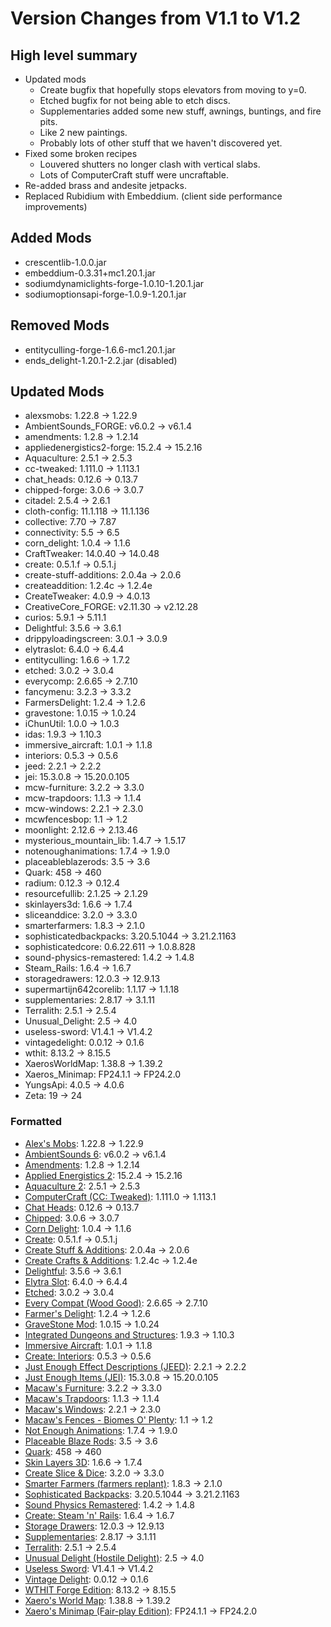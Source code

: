 # Version Changes from V1.1 to V1.2

## High level summary

- Updated mods
  - Create bugfix that hopefully stops elevators from moving to y=0.
  - Etched bugfix for not being able to etch discs.
  - Supplementaries added some new stuff, awnings, buntings, and fire pits.
  - Like 2 new paintings.
  - Probably lots of other stuff that we haven't discovered yet.
- Fixed some broken recipes
  - Louvered shutters no longer clash with vertical slabs.
  - Lots of ComputerCraft stuff were uncraftable.
- Re-added brass and andesite jetpacks.
- Replaced Rubidium with Embeddium. (client side performance improvements)

## Added Mods
- crescentlib-1.0.0.jar
- embeddium-0.3.31+mc1.20.1.jar
- sodiumdynamiclights-forge-1.0.10-1.20.1.jar
- sodiumoptionsapi-forge-1.0.9-1.20.1.jar

## Removed Mods
- entityculling-forge-1.6.6-mc1.20.1.jar
- ends_delight-1.20.1-2.2.jar (disabled)

## Updated Mods
- alexsmobs: 1.22.8 → 1.22.9
- AmbientSounds_FORGE: v6.0.2 → v6.1.4
- amendments: 1.2.8 → 1.2.14
- appliedenergistics2-forge: 15.2.4 → 15.2.16
- Aquaculture: 2.5.1 → 2.5.3
- cc-tweaked: 1.111.0 → 1.113.1
- chat_heads: 0.12.6 → 0.13.7
- chipped-forge: 3.0.6 → 3.0.7
- citadel: 2.5.4 → 2.6.1
- cloth-config: 11.1.118 → 11.1.136
- collective: 7.70 → 7.87
- connectivity: 5.5 → 6.5
- corn_delight: 1.0.4 → 1.1.6
- CraftTweaker: 14.0.40 → 14.0.48
- create: 0.5.1.f → 0.5.1.j
- create-stuff-additions: 2.0.4a → 2.0.6
- createaddition: 1.2.4c → 1.2.4e
- CreateTweaker: 4.0.9 → 4.0.13
- CreativeCore_FORGE: v2.11.30 → v2.12.28
- curios: 5.9.1 → 5.11.1
- Delightful: 3.5.6 → 3.6.1
- drippyloadingscreen: 3.0.1 → 3.0.9
- elytraslot: 6.4.0 → 6.4.4
- entityculling: 1.6.6 → 1.7.2
- etched: 3.0.2 → 3.0.4
- everycomp: 2.6.65 → 2.7.10
- fancymenu: 3.2.3 → 3.3.2
- FarmersDelight: 1.2.4 → 1.2.6
- gravestone: 1.0.15 → 1.0.24
- iChunUtil: 1.0.0 → 1.0.3
- idas: 1.9.3 → 1.10.3
- immersive_aircraft: 1.0.1 → 1.1.8
- interiors: 0.5.3 → 0.5.6
- jeed: 2.2.1 → 2.2.2
- jei: 15.3.0.8 → 15.20.0.105
- mcw-furniture: 3.2.2 → 3.3.0
- mcw-trapdoors: 1.1.3 → 1.1.4
- mcw-windows: 2.2.1 → 2.3.0
- mcwfencesbop: 1.1 → 1.2
- moonlight: 2.12.6 → 2.13.46
- mysterious_mountain_lib: 1.4.7 → 1.5.17
- notenoughanimations: 1.7.4 → 1.9.0
- placeableblazerods: 3.5 → 3.6
- Quark: 458 → 460
- radium: 0.12.3 → 0.12.4
- resourcefullib: 2.1.25 → 2.1.29
- skinlayers3d: 1.6.6 → 1.7.4
- sliceanddice: 3.2.0 → 3.3.0
- smarterfarmers: 1.8.3 → 2.1.0
- sophisticatedbackpacks: 3.20.5.1044 → 3.21.2.1163
- sophisticatedcore: 0.6.22.611 → 1.0.8.828
- sound-physics-remastered: 1.4.2 → 1.4.8
- Steam_Rails: 1.6.4 → 1.6.7
- storagedrawers: 12.0.3 → 12.9.13
- supermartijn642corelib: 1.1.17 → 1.1.18
- supplementaries: 2.8.17 → 3.1.11
- Terralith: 2.5.1 → 2.5.4
- Unusual_Delight: 2.5 → 4.0
- useless-sword: V1.4.1 → V1.4.2
- vintagedelight: 0.0.12 → 0.1.6
- wthit: 8.13.2 → 8.15.5
- XaerosWorldMap: 1.38.8 → 1.39.2
- Xaeros_Minimap: FP24.1.1 → FP24.2.0
- YungsApi: 4.0.5 → 4.0.6
- Zeta: 19 → 24

### Formatted

- [Alex's Mobs](https://www.curseforge.com/minecraft/mc-mods/alexs-mobs): 1.22.8 → 1.22.9
- [AmbientSounds 6](https://www.curseforge.com/minecraft/mc-mods/ambientsounds): v6.0.2 → v6.1.4
- [Amendments](https://www.curseforge.com/minecraft/mc-mods/amendments): 1.2.8 → 1.2.14
- [Applied Energistics 2](https://www.curseforge.com/minecraft/mc-mods/applied-energistics-2): 15.2.4 → 15.2.16
- [Aquaculture 2](https://www.curseforge.com/minecraft/mc-mods/aquaculture): 2.5.1 → 2.5.3
- [ComputerCraft (CC: Tweaked)](https://www.curseforge.com/minecraft/mc-mods/cc-tweaked): 1.111.0 → 1.113.1
- [Chat Heads](https://www.curseforge.com/minecraft/mc-mods/chat-heads): 0.12.6 → 0.13.7
- [Chipped](https://www.curseforge.com/minecraft/mc-mods/chipped): 3.0.6 → 3.0.7
- [Corn Delight](https://www.curseforge.com/minecraft/mc-mods/corn-delight): 1.0.4 → 1.1.6
- [Create](https://www.curseforge.com/minecraft/mc-mods/create): 0.5.1.f → 0.5.1.j
- [Create Stuff & Additions](https://www.curseforge.com/minecraft/mc-mods/create-stuff-additions): 2.0.4a → 2.0.6
- [Create Crafts & Additions](https://www.curseforge.com/minecraft/mc-mods/createaddition): 1.2.4c → 1.2.4e
- [Delightful](https://www.curseforge.com/minecraft/mc-mods/delightful): 3.5.6 → 3.6.1
- [Elytra Slot](https://www.curseforge.com/minecraft/mc-mods/elytra-slot): 6.4.0 → 6.4.4
- [Etched](https://www.curseforge.com/minecraft/mc-mods/etched): 3.0.2 → 3.0.4
- [Every Compat (Wood Good)](https://www.curseforge.com/minecraft/mc-mods/every-compat): 2.6.65 → 2.7.10
- [Farmer's Delight](https://www.curseforge.com/minecraft/mc-mods/farmers-delight): 1.2.4 → 1.2.6
- [GraveStone Mod](https://www.curseforge.com/minecraft/mc-mods/gravestone-mod): 1.0.15 → 1.0.24
- [Integrated Dungeons and Structures](https://www.curseforge.com/minecraft/mc-mods/idas): 1.9.3 → 1.10.3
- [Immersive Aircraft](https://www.curseforge.com/minecraft/mc-mods/immersive-aircraft): 1.0.1 → 1.1.8
- [Create: Interiors](https://www.curseforge.com/minecraft/mc-mods/interiors): 0.5.3 → 0.5.6
- [Just Enough Effect Descriptions (JEED)](https://www.curseforge.com/minecraft/mc-mods/just-enough-effect-descriptions-jeed): 2.2.1 → 2.2.2
- [Just Enough Items (JEI)](https://www.curseforge.com/minecraft/mc-mods/jei): 15.3.0.8 → 15.20.0.105
- [Macaw's Furniture](https://www.curseforge.com/minecraft/mc-mods/macaws-furniture): 3.2.2 → 3.3.0
- [Macaw's Trapdoors](https://www.curseforge.com/minecraft/mc-mods/macaws-trapdoors): 1.1.3 → 1.1.4
- [Macaw's Windows](https://www.curseforge.com/minecraft/mc-mods/macaws-windows): 2.2.1 → 2.3.0
- [Macaw's Fences - Biomes O' Plenty](https://www.curseforge.com/minecraft/mc-mods/macaws-fences-biomes-o-plenty): 1.1 → 1.2
- [Not Enough Animations](https://www.curseforge.com/minecraft/mc-mods/not-enough-animations): 1.7.4 → 1.9.0
- [Placeable Blaze Rods](https://www.curseforge.com/minecraft/mc-mods/placeable-blaze-rods): 3.5 → 3.6
- [Quark](https://www.curseforge.com/minecraft/mc-mods/quark): 458 → 460
- [Skin Layers 3D](https://www.curseforge.com/minecraft/mc-mods/skin-layers-3d): 1.6.6 → 1.7.4
- [Create Slice & Dice](https://www.curseforge.com/minecraft/mc-mods/slice-and-dice): 3.2.0 → 3.3.0
- [Smarter Farmers (farmers replant)](https://www.curseforge.com/minecraft/mc-mods/smarter-farmers-farmers-replant): 1.8.3 → 2.1.0
- [Sophisticated Backpacks](https://www.curseforge.com/minecraft/mc-mods/sophisticated-backpacks): 3.20.5.1044 → 3.21.2.1163
- [Sound Physics Remastered](https://www.curseforge.com/minecraft/mc-mods/sound-physics-remastered): 1.4.2 → 1.4.8
- [Create: Steam 'n' Rails](https://www.curseforge.com/minecraft/mc-mods/create-steam-n-rails): 1.6.4 → 1.6.7
- [Storage Drawers](https://www.curseforge.com/minecraft/mc-mods/storage-drawers): 12.0.3 → 12.9.13
- [Supplementaries](https://www.curseforge.com/minecraft/mc-mods/supplementaries): 2.8.17 → 3.1.11
- [Terralith](https://www.curseforge.com/minecraft/mc-mods/terralith): 2.5.1 → 2.5.4
- [Unusual Delight (Hostile Delight)](https://www.curseforge.com/minecraft/mc-mods/unusual-delight): 2.5 → 4.0
- [Useless Sword](https://www.curseforge.com/minecraft/mc-mods/useless-sword): V1.4.1 → V1.4.2
- [Vintage Delight](https://www.curseforge.com/minecraft/mc-mods/vintage-delight): 0.0.12 → 0.1.6
- [WTHIT Forge Edition](https://www.curseforge.com/minecraft/mc-mods/wthit-forge): 8.13.2 → 8.15.5
- [Xaero's World Map](https://www.curseforge.com/minecraft/mc-mods/xaeros-world-map): 1.38.8 → 1.39.2
- [Xaero's Minimap (Fair-play Edition)](https://www.curseforge.com/minecraft/mc-mods/xaeros-minimap-fair-play-edition): FP24.1.1 → FP24.2.0